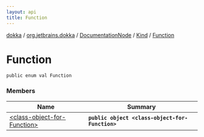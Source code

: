 ```yaml
---
layout: api
title: Function
---
```

[dokka](../../../../index.html) / [org.jetbrains.dokka](../../../index.html) / [DocumentationNode](../../index.html) / [Kind](../index.html) / [Function](index.html)


# Function



```
public enum val Function
```


### Members

| Name | Summary |
|------|---------|
|[&lt;class-object-for-Function&gt;](_class-object-for-Function_.html)|**`public object <class-object-for-Function>`**|
